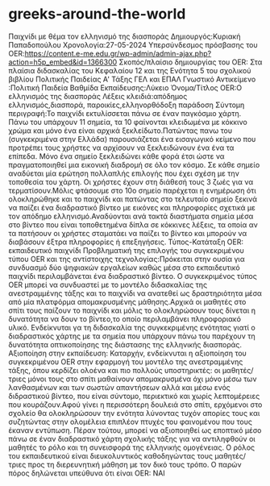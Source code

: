 # greeks-around-the-world
Παιχνίδι με θέμα τον ελληνισμό της διασποράς
Δημιουργός:Κυριακή Παπαδοπούλου
Χρονολογία:27-05-2024
Υπερσύνδεσμος πρόσβασης του OER:https://content.e-me.edu.gr/wp-admin/admin-ajax.php?action=h5p_embed&id=1366300
Σκοπός/πλαίσιο δημιουργίας του OER:  Στα πλαίσια διδασκαλίας του Κεφαλαίου 12 και της Ενότητα 5 του σχολικού βιβλίου Πολιτικής Παιδείας Α' Τάξης ΓΕΛ και ΕΠΑΛ
Γνωστικό Αντικείμενο :Πολιτική Παιδεία 
Βαθμίδα Εκπαίδευσης:Λύκειο 
Όνομα/Τίτλος OER:Ο ελληνισμός της διασποράς
Λέξεις κλειδιά:απόδημος ελληνισμός,διασπορά, παροικίες,ελληνορθόδοξη παράδοση
Σύντομη περιγραφή:Το παιχνίδι εκτυλίσσεται πάνω σε έναν παγκόσμιο χάρτη. Πάνω του υπάρχουν 11 σημεία, τα 10 φαίνονται κλειδωμένα με κόκκινο χρώμα και μόνο ένα είναι αρχικά ξεκλείδωτο.Πατώντας πανω του (συγκεκριμένα στην Ελλάδα) παρουσιάζεται ένα εισαγωγικό κείμενο που προτρέπει τους χρήστες να αρχίσουν να ξεκλειδώνουν ένα ένα τα επίπεδα. Μόνο ένα σημείο ξεκλειδώνει κάθε φορά έτσι ώστε να πραγματοποιηθεί μια εικονική διαδρομή σε όλο τον κόσμο. Σε κάθε σημείο αναδύεται μία ερώτηση πολλαπλής επιλογής που έχει σχέση με την τοποθεσία του χάρτη. Οι χρήστες έχουν στη διάθεσή τους 3 ζωές για να τερματίσουν.Μόλις φτάσουμε στο 10ο σημείο παρέχεται η ενημέρωση ότι ολοκληρώθηκε και το παιχνίδι και  πατώντας στο τελευταίο σημείο ξεκινά να παίζει ένα διαδραστικό βίντεο με εικόνες και πληροφορίες σχετικά με τον απόδημο ελληνισμό.Αναδύονται ανά τακτά διαστήματα σημεία μέσα στο βίντεο που είναι τοποθετημένα δίπλα σε κόκκινες λέξεις, τα οποία αν τα πατήσουν οι χρήστες σταματάει να παίζει το βίντεο και μπορούν να διαβάσουν έξτρα πληροφορίες ή επεξηγήσεις.
Τύπος-Κατάταξη OER: εκπαιδευτικό παιχνίδι
Προβληματική της επιλογής του συγκεκριμένου τύπου OER και της αντίστοιχης τεχνολογίας:Πρόκειται στην ουσία για συνδυασμό δύο ψηφιακών εργαλείων καθώς μέσα στο εκπαιδευτικό παιχνίδι περιλαμβάνεται ένα διαδραστικό βίντεο. Ο συγκεκριμένος τύπος OER μπορεί να συνδυαστεί με το μοντέλο διδασκαλίας της ανεστραμμένης τάξης και το παιχνίδι να ανατεθεί ως δραστηριότητα μέσα από μία πλατφόρμα απομακρυσμένης μάθησης.Αρχικά οι μαθητές στο σπίτι τους παίζουν το παιχνίδι και μόλις το ολοκληρώσουν τους δίνεται η δυνατότητα να δουν το βίντεο,το οποίο περιλαμβάνει πληροφοριακό υλικό. Ενδείκνυται γα τη διδασκαλία της συγκεκριμένης ενότητας γιατί ο διαδραστικός χάρτης με τα σημεία που υπάρχουν πάνω του παρέχουν τη δυνατότητα οπτικοποίησης της διάστασης της ελληνικής διασποράς. 
Αξιοποίηση στην εκπαίδευση: Καταρχήν, ενδείκνυται η αξιοποίηση του συγκεκριμένου OER στην εφαρμογή του μοντέλο της ανεστραμμένης τάξης, όπου κερδίζει ολοένα και πιο πολλούς υποστηρικτές: οι μαθητές/τριες μόνοι τους στο σπίτι μαθαίνουν απομακρυσμένα όχι μόνο μέσω των λανθασμένων και των σωστών απαντήσεων αλλά και μέσω ενός διδραστικού βίντεο, που είναι σύντομο, περιεκτικό και χωρίς λεπτομέρειες που κουράζουν.Αφού γίνει η περισσότερη δουλειά στο σπίτι, ερχόμενοι στο σχολείο θα ολοκληρώσουν την ενότητα λύνοντας τυχόν απορίες τους και συζητώντας στην ολομέλεια επιπλέον πτυχές του φαινομένου που τους έκαναν εντύπωση. Πέραν τούτου, μπορεί να αξιοποιηθεί ως εποπτικό μέσο πάνω σε έναν διαδραστικό χάρτη σχολικής τάξης για να αντιληφθούν οι μαθητές το ρόλο και τη συνεισφορά της ελληνικής ομογένειας. Ο ρόλος του εκπαιδευτικού είναι διευκολυντικός καθοδηγώντας τους μαθητές/τριες προς τη διερευνητική μάθηση με τον δικό τους τρόπο.
Ο παρών πόρος δηλώνεται υπεύθυνα ότι είναι OER: ΝΑΙ
